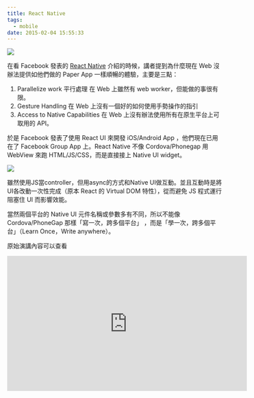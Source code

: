 ```yaml
---
title: React Native
tags:
  - mobile
date: 2015-02-04 15:55:33
---
```


![](http://2.bp.blogspot.com/-h1K2VsEYe2I/VNI3xOR0JsI/AAAAAAAADzY/El2GI8a20v4/s1600/%E8%9E%A2%E5%B9%95%E5%BF%AB%E7%85%A7%2B2015-02-04%2B%E4%B8%8B%E5%8D%8811.15.44.png)

在看 Facebook 發表的 [React Native](http://youtu.be/KVZ-P-ZI6W4?t=17m56s) 介紹的時候，講者提到為什麼現在 Web 沒辦法提供如他們做的 Paper App 一樣順暢的體驗，主要是三點：

1. Parallelize work 平行處理
    在 Web 上雖然有 web worker，但能做的事很有限。
2. Gesture Handling
    在 Web 上沒有一個好的如何使用手勢操作的指引
3. Access to Native Capabilities
    在 Web 上沒有辦法使用所有在原生平台上可取用的 API。
    
於是 Facebook 發表了使用 React UI 來開發 iOS/Android App ，他們現在已用在了 Facebook Group App 上。React Native 不像 Cordova/Phonegap 用 WebView 來跑 HTML/JS/CSS，而是直接接上 Native UI widget。

![](http://4.bp.blogspot.com/-d7HcU_mQEmU/VNI8IeF5XZI/AAAAAAAADzk/nO1cKbvaRH0/s1600/%E8%9E%A2%E5%B9%95%E5%BF%AB%E7%85%A7%2B2015-02-04%2B%E4%B8%8B%E5%8D%8811.34.26.png)

雖然使用JS當controller，但用async的方式和Native UI做互動。並且互動時是將UI各改動一次性完成（原本 React 的 Virtual DOM 特性），從而避免 JS 程式運行阻塞住 UI 而影響效能。

當然兩個平台的 Native UI 元件名稱或參數多有不同，所以不能像 Cordova/PhoneGap 那樣「寫一次，跨多個平台」 ，而是「學一次，跨多個平台」（Learn Once，Write anywhere）。

原始演講內容可以查看

<iframe allowfullscreen="" frameborder="0" height="315" src="https://www.youtube.com/embed/KVZ-P-ZI6W4#t=17m56s" width="560"/>

OS: 開發者大會都要留一些爆點啊
